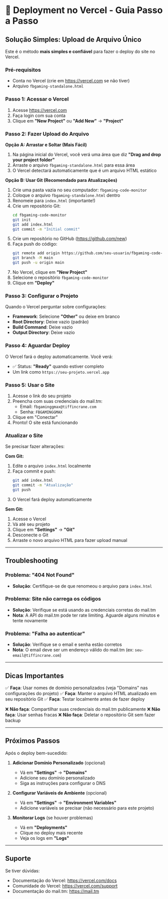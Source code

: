 # 🚀 Deployment no Vercel - Guia Passo a Passo

## Solução Simples: Upload de Arquivo Único

Este é o método **mais simples e confiável** para fazer o deploy do site no Vercel.

### Pré-requisitos
- Conta no Vercel (crie em https://vercel.com se não tiver)
- Arquivo `fbgaming-standalone.html`

### Passo 1: Acessar o Vercel

1. Acesse https://vercel.com
2. Faça login com sua conta
3. Clique em **"New Project"** ou **"Add New"** → **"Project"**

### Passo 2: Fazer Upload do Arquivo

**Opção A: Arrastar e Soltar (Mais Fácil)**
1. Na página inicial do Vercel, você verá uma área que diz **"Drag and drop your project folder"**
2. Arraste o arquivo `fbgaming-standalone.html` para essa área
3. O Vercel detectará automaticamente que é um arquivo HTML estático

**Opção B: Usar Git (Recomendado para Atualizações)**
1. Crie uma pasta vazia no seu computador: `fbgaming-code-monitor`
2. Coloque o arquivo `fbgaming-standalone.html` dentro
3. Renomeie para `index.html` (importante!)
4. Crie um repositório Git:
   ```bash
   cd fbgaming-code-monitor
   git init
   git add index.html
   git commit -m "Initial commit"
   ```
5. Crie um repositório no GitHub (https://github.com/new)
6. Faça push do código:
   ```bash
   git remote add origin https://github.com/seu-usuario/fbgaming-code-monitor.git
   git branch -M main
   git push -u origin main
   ```
7. No Vercel, clique em **"New Project"**
8. Selecione o repositório `fbgaming-code-monitor`
9. Clique em **"Deploy"**

### Passo 3: Configurar o Projeto

Quando o Vercel perguntar sobre configurações:
- **Framework**: Selecione **"Other"** ou deixe em branco
- **Root Directory**: Deixe vazio (padrão)
- **Build Command**: Deixe vazio
- **Output Directory**: Deixe vazio

### Passo 4: Aguardar Deploy

O Vercel fará o deploy automaticamente. Você verá:
- ✅ Status: **"Ready"** quando estiver completo
- Um link como `https://seu-projeto.vercel.app`

### Passo 5: Usar o Site

1. Acesse o link do seu projeto
2. Preencha com suas credenciais do mail.tm:
   - Email: `fbgaminggmax@tiffincrane.com`
   - Senha: `FBGAMINGGMAX`
3. Clique em "Conectar"
4. Pronto! O site está funcionando

### Atualizar o Site

Se precisar fazer alterações:

**Com Git:**
1. Edite o arquivo `index.html` localmente
2. Faça commit e push:
   ```bash
   git add index.html
   git commit -m "Atualização"
   git push
   ```
3. O Vercel fará deploy automaticamente

**Sem Git:**
1. Acesse o Vercel
2. Vá até seu projeto
3. Clique em **"Settings"** → **"Git"**
4. Desconecte o Git
5. Arraste o novo arquivo HTML para fazer upload manual

---

## Troubleshooting

### Problema: "404 Not Found"
- **Solução**: Certifique-se de que renomeou o arquivo para `index.html`

### Problema: Site não carrega os códigos
- **Solução**: Verifique se está usando as credenciais corretas do mail.tm
- **Nota**: A API do mail.tm pode ter rate limiting. Aguarde alguns minutos e tente novamente

### Problema: "Falha ao autenticar"
- **Solução**: Verifique se o email e senha estão corretos
- **Nota**: O email deve ser um endereço válido do mail.tm (ex: `seu-email@tiffincrane.com`)

---

## Dicas Importantes

✅ **Faça**: Usar nomes de domínio personalizados (veja "Domains" nas configurações do projeto)
✅ **Faça**: Manter o arquivo HTML atualizado em seu repositório Git
✅ **Faça**: Testar localmente antes de fazer deploy

❌ **Não faça**: Compartilhar suas credenciais do mail.tm publicamente
❌ **Não faça**: Usar senhas fracas
❌ **Não faça**: Deletar o repositório Git sem fazer backup

---

## Próximos Passos

Após o deploy bem-sucedido:

1. **Adicionar Domínio Personalizado** (opcional)
   - Vá em **"Settings"** → **"Domains"**
   - Adicione seu domínio personalizado
   - Siga as instruções para configurar o DNS

2. **Configurar Variáveis de Ambiente** (opcional)
   - Vá em **"Settings"** → **"Environment Variables"**
   - Adicione variáveis se precisar (não necessário para este projeto)

3. **Monitorar Logs** (se houver problemas)
   - Vá em **"Deployments"**
   - Clique no deploy mais recente
   - Veja os logs em **"Logs"**

---

## Suporte

Se tiver dúvidas:
- Documentação do Vercel: https://vercel.com/docs
- Comunidade do Vercel: https://vercel.com/support
- Documentação do mail.tm: https://mail.tm

